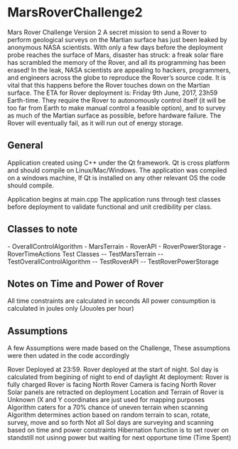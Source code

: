 # MarsRoverChallenge2
Mars Rover Challenge Version 2 A secret mission to send a Rover to perform geological surveys on the Martian surface has just been leaked by anonymous NASA scientists. With only a few days before the deployment probe reaches the surface of Mars, disaster has struck: a freak solar flare has scrambled the memory of the Rover, and all its programming has been erased! In the leak, NASA scientists are appealing to hackers, programmers, and engineers across the globe to reproduce the Rover’s source code. It is vital that this happens before the Rover touches down on the Martian surface. The ETA for Rover deployment is: Friday 9th June, 2017, 23h59 Earth-time. They require the Rover to autonomously control itself (it will be too far from Earth to make manual control a feasible option), and to survey as much of the Martian surface as possible, before hardware failure. The Rover will eventually fail, as it will run out of energy storage.

<h2> General </h2>
Application created using C++ under the Qt framework.
Qt is cross platform and should compile on Linux/Mac/Windows.
The application was compiled on a windows machine, If Qt is installed on any other relevant OS the code should compile.


Application begins at main.cpp
The application runs through test classes before deployment to validate functional and unit credibility per class.

<h2> Classes to note </h2>
- OverallControlAlgorithm
- MarsTerrain
- RoverAPI
- RoverPowerStorage
- RoverTimeActions
Test Classes
-- TestMarsTerrain
-- TestOverallControlAlgorithm
-- TestRoverAPI
-- TestRoverPowerStorage

<h2> Notes on Time and Power of Rover </h2>
All time constraints are calculated in seconds
All power consumption is calculated in joules only (Jouoles per hour)

<h2> Assumptions</h2>
A few Assumptions were made based on the Challenge, These assumptions were then udated in the code accordingly

Rover Deployed at 23:59.
Rover deployed at the start of night.
Sol day is calculated from begining of night to end of daylight
At deployment: Rover is fully charged
Rover is facing North
Rover Camera is facing North
Rover Solar panels are retracted on deployment
Location and Terrain of Rover is Unknown (X and Y coordinates are just used for mapping purposes
Algorithm caters for a 70% chance of uneven terrain when scanning
Algorithm determines action based on random terrain to scan, rotate, survey, move and so forth
Not all Sol days are surveying and scanning based on time and power constraints
Hibernation function is to set rover on standstill not usinng power but waiting for next opportune time (Time Spent)
